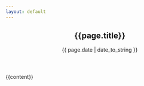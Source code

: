 ```yaml
---
layout: default
---
```


<article>
<header>
	<h2>{{page.title}}</h2>
	<p>{{ page.date | date_to_string }}</p>
</header>

{{content}}

</article>